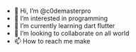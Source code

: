 - 👋 Hi, I’m @c0demasterpro
- 👀 I’m interested in programming
- 🌱 I’m currently learning dart flutter
- 💞️ I’m looking to collaborate on all world
- 📫 How to reach me make 

<!---
c0demasterpro/c0demasterpro is a ✨ special ✨ repository because its `README.md` (this file) appears on your GitHub profile.
You can click the Preview link to take a look at your changes.
--->
